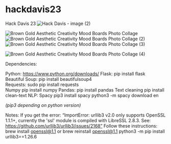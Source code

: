 # hackdavis23
Hack Davis 23
![Hack Davis - image (2)](https://github.com/ainekeenan/hackdavis23/assets/100050987/86986281-cf5e-4d85-ac94-d35ac18cc4d0)

![Brown Gold Aesthetic Creativity Mood Boards Photo Collage](https://github.com/ainekeenan/hackdavis23/assets/100050987/25fef853-f664-4769-99e7-f7bf8fbf5573)
![Brown Gold Aesthetic Creativity Mood Boards Photo Collage (2)](https://github.com/ainekeenan/hackdavis23/assets/100050987/f10c55e1-b0ce-4fee-ba5f-5cb088a51062)
![Brown Gold Aesthetic Creativity Mood Boards Photo Collage (3)](https://github.com/ainekeenan/hackdavis23/assets/100050987/ea41b011-fad0-4e67-9193-ccb53cbb7f04)


![Brown Gold Aesthetic Creativity Mood Boards Photo Collage (4)](https://github.com/ainekeenan/hackdavis23/assets/100050987/c980397e-df75-46cc-aa1c-7e53b23bff01)

Dependencies:

Python: https://www.python.org/downloads/
Flask:
  pip install flask    
Beautiful Soup:
  pip install beautifulsoup4    
Requests:
  sudo pip install requests  
Numpy
  pip install numpy
Pandas:
  pip install pandas
Text cleaning
  pip install clean-text
NLP: Spacy
  pip3 install spacy
  python3 -m spacy download en

 *(pip3 depending on python version)*

Notes: 
If you get the error:
 “ImportError: urllib3 v2.0 only supports OpenSSL 1.1.1+, currently the 'ssl' module is compiled with LibreSSL 2.8.3. See: https://github.com/urllib3/urllib3/issues/2168”
  Follow these instructions:
    brew install openssl@1.1  or brew reinstall openssl@1.1
    python3 -m pip install urllib3==1.26.6  





